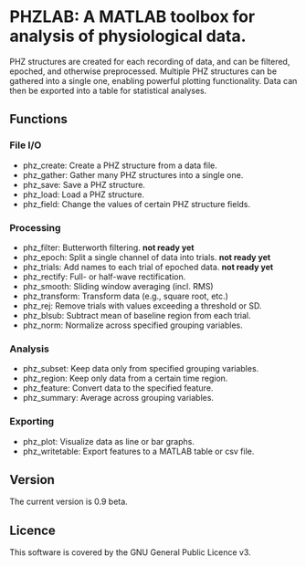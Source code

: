 # PHZLAB: A MATLAB toolbox for analysis of physiological data.
PHZ structures are created for each recording of data, and can be filtered, epoched, and otherwise preprocessed. Multiple PHZ structures can be gathered into a single one, enabling powerful plotting functionality. Data can then be exported into a table for statistical analyses.

## Functions

### File I/O
* phz_create:      Create a PHZ structure from a data file.
* phz_gather:      Gather many PHZ structures into a single one.
* phz_save:        Save a PHZ structure.
* phz_load:        Load a PHZ structure.
* phz_field:       Change the values of certain PHZ structure fields.

### Processing
* phz_filter:      Butterworth filtering. **not ready yet**
* phz_epoch:       Split a single channel of data into trials. **not ready yet**
* phz_trials:      Add names to each trial of epoched data. **not ready yet**
* phz_rectify:     Full- or half-wave rectification.
* phz_smooth:      Sliding window averaging (incl. RMS)
* phz_transform:   Transform data (e.g., square root, etc.)
* phz_rej:         Remove trials with values exceeding a threshold or SD.
* phz_blsub:       Subtract mean of baseline region from each trial.
* phz_norm:        Normalize across specified grouping variables.

### Analysis
* phz_subset:      Keep data only from specified grouping variables.
* phz_region:      Keep only data from a certain time region.
* phz_feature:     Convert data to the specified feature.
* phz_summary:     Average across grouping variables.

### Exporting
* phz_plot:        Visualize data as line or bar graphs.
* phz_writetable:  Export features to a MATLAB table or csv file.

## Version
The current version is 0.9 beta.

## Licence
This software is covered by the GNU General Public Licence v3.
